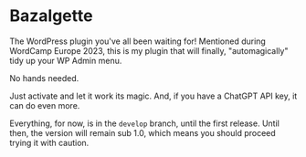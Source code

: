 # Bazalgette

The WordPress plugin you've all been waiting for! Mentioned during WordCamp Europe 2023, this is my plugin that will finally, "automagically" tidy up your WP Admin menu.

No hands needed.

Just activate and let it work its magic. And, if you have a ChatGPT API key, it can do even more.

Everything, for now, is in the `develop` branch, until the first release. Until then, the version will remain sub 1.0, which means you should proceed trying it with caution.